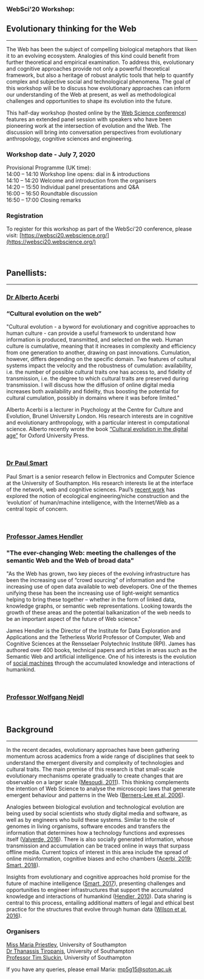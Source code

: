 ### WebSci'20 Workshop:
## Evolutionary thinking for the Web
---
The Web has been the subject of compelling biological metaphors that liken it to an evolving ecosystem. Analogies of this kind could benefit from further theoretical and empirical examination. To address this, evolutionary and cognitive approaches provide not only a powerful theoretical framework, but also a heritage of robust analytic tools that help to quantify complex and subjective social and technological phenomena. The goal of this workshop will be to discuss how evolutionary approaches can inform our understanding of the Web at present, as well as methodological challenges and opportunities to shape its evolution into the future.   

This half-day workshop (hosted online by the [Web Science conference](https://websci20.webscience.org/)) features an extended panel session with speakers who have been pioneering work at the intersection of evolution and the Web. The discussion will bring into conversation perspectives from evolutionary anthropology, cognitive sciences and engineering.

### Workshop date - July 7, 2020 
Provisional Programme (UK time):   
14:00 – 14:10   Workshop line opens: dial in & introductions   
14:10 – 14:20   Welcome and introduction from the organisers   
14:20 – 15:50   Individual panel presentations and Q&A  
16:00 – 16:50   Roundtable discussion  
16:50 – 17:00   Closing remarks   

### Registration
To register for this workshop as part of the WebSci'20 conference, please visit: [https://websci20.webscience.org/](https://websci20.webscience.org/)
<p>&nbsp;</p>

## Panellists:
---

### [Dr Alberto Acerbi](https://acerbialberto.com/)
### “Cultural evolution on the web”
"Cultural evolution - a byword for evolutionary and cognitive approaches to human culture - can provide a useful framework to understand how information is produced, transmitted, and selected on the web. Human culture is cumulative, meaning that it increases in complexity and efficiency from one generation to another, drawing on past innovations. Cumulation, however, differs depending on the specific domain. Two features of cultural systems impact the velocity and the robustness of cumulation: availability, i.e. the number of possible cultural traits one has access to, and fidelity of transmission, i.e. the degree to which cultural traits are preserved during transmission. I will discuss how the diffusion of online digital media increases both availability and fidelity, thus boosting the potential for cultural cumulation, possibly in domains where it was before limited." 

Alberto Acerbi is a lecturer in Psychology at the Centre for Culture and Evolution, Brunel University London. His research interests are in cognitive and evolutionary anthropology, with a particular interest in computational science. Alberto recently wrote the book [“Cultural evolution in the digital age”](https://global.oup.com/academic/product/cultural-evolution-in-the-digital-age-9780198835943?cc=gb&lang=en&) for Oxford University Press.
<p>&nbsp;</p>

### [Dr Paul Smart](http://paulsmart.cognosys.co.uk/)
Paul Smart is a senior research fellow in Electronics and Computer Science at the University of Southampton. His research interests lie at the interface of the network, web and cognitive sciences. Paul’s [recent work](http://paulsmart.cognosys.co.uk/pubs/2017/Machine%20Intelligence%20and%20the%20Social%20Web.pdf?LMCL=ND9E1e) has explored the notion of ecological engineering/niche construction and the ‘evolution’ of human/machine intelligence, with the Internet/Web as a central topic of concern.
<p>&nbsp;</p>

### [Professor James Hendler](https://en.wikipedia.org/wiki/James_Hendler) 
### "The ever-changing Web: meeting the challenges of the semantic Web and the Web of broad data"
"As the Web has grown, two key pieces of the evolving infrastructure has been the increasing use of “crowd sourcing” of information and the increasing use of open data available to web developers. One of the themes unifying these has been the increasing use of light-weight semantics helping to bring these together – whether in the form of linked data, knowledge graphs, or semantic web representations.  Looking towards the growth of these areas and the potential balkanization of the web needs to be an important aspect of the future of Web science."

James Hendler is the Director of the Institute for Data Exploration and Applications and the Tetherless World Professor of Computer, Web and Cognitive Sciences at the Rensselaer Polytechnic Institute (RPI). James has authored over 400 books, technical papers and articles in areas such as the Semantic Web and artificial intelligence. One of his interests is the evolution of [social machines](https://www.sciencedirect.com/science/article/pii/S0004370209001404) through the accumulated knowledge and interactions of humankind.
<p>&nbsp;</p>

### [Professor Wolfgang Nejdl](https://www.kbs.uni-hannover.de/~nejdl/)
<p>&nbsp;</p>

## Background
---
In the recent decades, evolutionary approaches have been gathering momentum across academics from a wide range of disciplines that seek to understand the emergent diversity and complexity of technologies and cultural traits. The main premise of this research is that small-scale evolutionary mechanisms operate gradually to create changes that are observable on a larger scale ([Mesoudi, 2011](https://www.amazon.co.uk/Cultural-Evolution-Darwinian-Synthesize-Sciences/dp/0226520447)). This thinking complements the intention of Web Science to analyse the microscopic laws that generate emergent behaviour and patterns in the Web ([Berners-Lee et al, 2006](https://science.sciencemag.org/content/313/5788/769)). 

Analogies between biological evolution and technological evolution are being used by social scientists who study digital media and software, as well as by engineers who build these systems. Similar to the role of genomes in living organisms, software encodes and transfers the information that determines how a technology functions and expresses itself ([Valverde, 2016](https://royalsocietypublishing.org/doi/full/10.1098/rstb.2015.0450)). There is also socially generated information, whose transmission and accumulation can be traced online in ways that surpass offline media. Current topics of interest in this area include the spread of online misinformation, cognitive biases and echo chambers ([Acerbi, 2019](https://www.amazon.co.uk/Cultural-Evolution-Digital-Alberto-Acerbi/dp/0198835949); [Smart, 2018](https://link.springer.com/article/10.1007/s11229-017-1414-z)).

Insights from evolutionary and cognitive approaches hold promise for the future of machine intelligence ([Smart, 2017](http://paulsmart.cognosys.co.uk/pubs/2017/Machine%20Intelligence%20and%20the%20Social%20Web.pdf?LMCL=ND9E1e)), presenting challenges and opportunities to engineer infrastructures that support the accumulated knowledge and interactions of humankind ([Hendler, 2010](https://www.sciencedirect.com/science/article/pii/S0004370209001404)). Data sharing is central to this process, entailing additional matters of legal and ethical best practice for the structures that evolve through human data ([Wilson et al, 2016](https://dl.acm.org/doi/pdf/10.1145/2911187.2914579)).


### Organisers
[Miss Maria Priestley](https://www.ecs.soton.ac.uk/people/mp5g15), University of Southampton  
[Dr Thanassis Tiropanis](https://www.ecs.soton.ac.uk/people/at1o07), University of Southampton  
[Professor Tim Sluckin](https://www.southampton.ac.uk/maths/about/staff/tim.page), University of Southampton  

If you have any queries, please email Maria: mp5g15@soton.ac.uk
